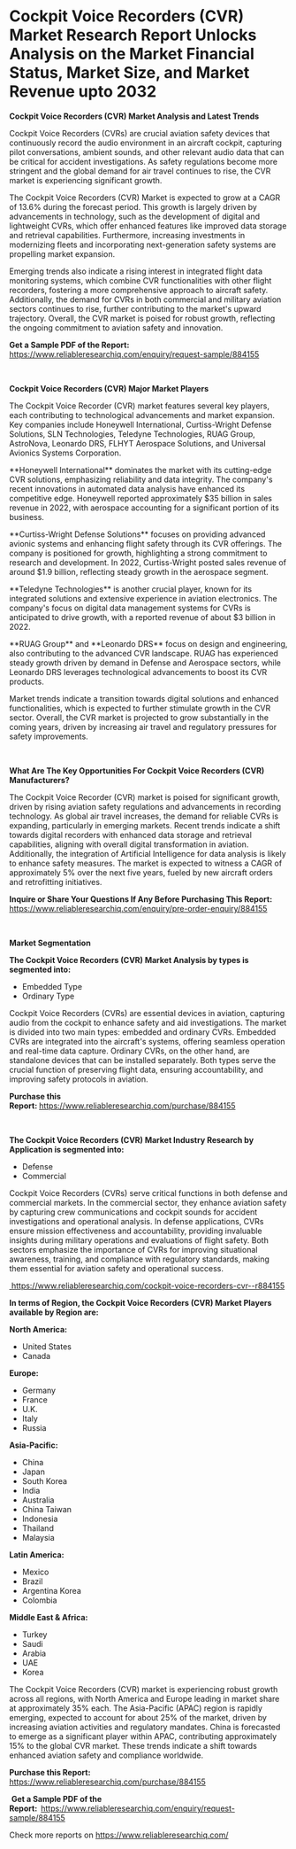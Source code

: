 <p><h1>Cockpit Voice Recorders (CVR) Market Research Report Unlocks Analysis on the Market Financial Status, Market Size, and Market Revenue upto 2032</h1></p><p><strong>Cockpit Voice Recorders (CVR) Market Analysis and Latest Trends</strong></p>
<p><p>Cockpit Voice Recorders (CVRs) are crucial aviation safety devices that continuously record the audio environment in an aircraft cockpit, capturing pilot conversations, ambient sounds, and other relevant audio data that can be critical for accident investigations. As safety regulations become more stringent and the global demand for air travel continues to rise, the CVR market is experiencing significant growth.</p><p>The Cockpit Voice Recorders (CVR) Market is expected to grow at a CAGR of 13.6% during the forecast period. This growth is largely driven by advancements in technology, such as the development of digital and lightweight CVRs, which offer enhanced features like improved data storage and retrieval capabilities. Furthermore, increasing investments in modernizing fleets and incorporating next-generation safety systems are propelling market expansion.</p><p>Emerging trends also indicate a rising interest in integrated flight data monitoring systems, which combine CVR functionalities with other flight recorders, fostering a more comprehensive approach to aircraft safety. Additionally, the demand for CVRs in both commercial and military aviation sectors continues to rise, further contributing to the market's upward trajectory. Overall, the CVR market is poised for robust growth, reflecting the ongoing commitment to aviation safety and innovation.</p></p>
<p><strong>Get a Sample PDF of the Report:&nbsp;</strong> <a href="https://www.reliableresearchiq.com/enquiry/request-sample/884155?utm_campaign=1900&utm_medium=2&utm_source=Github&utm_content=ia&utm_term=12022025&utm_id=cockpit-voice-recorders-cvr">https://www.reliableresearchiq.com/enquiry/request-sample/884155</a></p>
<p>&nbsp;</p>
<p><strong>Cockpit Voice Recorders (CVR) Major Market Players</strong></p>
<p><p>The Cockpit Voice Recorder (CVR) market features several key players, each contributing to technological advancements and market expansion. Key companies include Honeywell International, Curtiss-Wright Defense Solutions, SLN Technologies, Teledyne Technologies, RUAG Group, AstroNova, Leonardo DRS, FLHYT Aerospace Solutions, and Universal Avionics Systems Corporation.</p><p>**Honeywell International** dominates the market with its cutting-edge CVR solutions, emphasizing reliability and data integrity. The company's recent innovations in automated data analysis have enhanced its competitive edge. Honeywell reported approximately $35 billion in sales revenue in 2022, with aerospace accounting for a significant portion of its business.</p><p>**Curtiss-Wright Defense Solutions** focuses on providing advanced avionic systems and enhancing flight safety through its CVR offerings. The company is positioned for growth, highlighting a strong commitment to research and development. In 2022, Curtiss-Wright posted sales revenue of around $1.9 billion, reflecting steady growth in the aerospace segment.</p><p>**Teledyne Technologies** is another crucial player, known for its integrated solutions and extensive experience in aviation electronics. The company's focus on digital data management systems for CVRs is anticipated to drive growth, with a reported revenue of about $3 billion in 2022.</p><p>**RUAG Group** and **Leonardo DRS** focus on design and engineering, also contributing to the advanced CVR landscape. RUAG has experienced steady growth driven by demand in Defense and Aerospace sectors, while Leonardo DRS leverages technological advancements to boost its CVR products.</p><p>Market trends indicate a transition towards digital solutions and enhanced functionalities, which is expected to further stimulate growth in the CVR sector. Overall, the CVR market is projected to grow substantially in the coming years, driven by increasing air travel and regulatory pressures for safety improvements.</p></p>
<p>&nbsp;</p>
<p><strong>What Are The Key Opportunities For Cockpit Voice Recorders (CVR) Manufacturers?</strong></p>
<p><p>The Cockpit Voice Recorder (CVR) market is poised for significant growth, driven by rising aviation safety regulations and advancements in recording technology. As global air travel increases, the demand for reliable CVRs is expanding, particularly in emerging markets. Recent trends indicate a shift towards digital recorders with enhanced data storage and retrieval capabilities, aligning with overall digital transformation in aviation. Additionally, the integration of Artificial Intelligence for data analysis is likely to enhance safety measures. The market is expected to witness a CAGR of approximately 5% over the next five years, fueled by new aircraft orders and retrofitting initiatives.</p></p>
<p><strong>Inquire or Share Your Questions If Any Before Purchasing This Report:</strong> <a href="https://www.reliableresearchiq.com/enquiry/pre-order-enquiry/884155?utm_campaign=1900&utm_medium=2&utm_source=Github&utm_content=ia&utm_term=12022025&utm_id=cockpit-voice-recorders-cvr">https://www.reliableresearchiq.com/enquiry/pre-order-enquiry/884155</a></p>
<p>&nbsp;</p>
<p><strong>Market Segmentation</strong></p>
<p><strong>The Cockpit Voice Recorders (CVR) Market Analysis by types is segmented into:</strong></p>
<p><ul><li>Embedded Type</li><li>Ordinary Type</li></ul></p>
<p><p>Cockpit Voice Recorders (CVRs) are essential devices in aviation, capturing audio from the cockpit to enhance safety and aid investigations. The market is divided into two main types: embedded and ordinary CVRs. Embedded CVRs are integrated into the aircraft's systems, offering seamless operation and real-time data capture. Ordinary CVRs, on the other hand, are standalone devices that can be installed separately. Both types serve the crucial function of preserving flight data, ensuring accountability, and improving safety protocols in aviation.</p></p>
<p><strong>Purchase this Report:&nbsp;</strong><a href="https://www.reliableresearchiq.com/purchase/884155?utm_campaign=1900&utm_medium=2&utm_source=Github&utm_content=ia&utm_term=12022025&utm_id=cockpit-voice-recorders-cvr">https://www.reliableresearchiq.com/purchase/884155</a></p>
<p>&nbsp;</p>
<p><strong>The Cockpit Voice Recorders (CVR) Market Industry Research by Application is segmented into:</strong></p>
<p><ul><li>Defense</li><li>Commercial</li></ul></p>
<p><p>Cockpit Voice Recorders (CVRs) serve critical functions in both defense and commercial markets. In the commercial sector, they enhance aviation safety by capturing crew communications and cockpit sounds for accident investigations and operational analysis. In defense applications, CVRs ensure mission effectiveness and accountability, providing invaluable insights during military operations and evaluations of flight safety. Both sectors emphasize the importance of CVRs for improving situational awareness, training, and compliance with regulatory standards, making them essential for aviation safety and operational success.</p></p>
<p><a href="https://www.reliableresearchiq.com/cockpit-voice-recorders-cvr--r884155?utm_campaign=1900&utm_medium=2&utm_source=Github&utm_content=ia&utm_term=12022025&utm_id=cockpit-voice-recorders-cvr">&nbsp;https://www.reliableresearchiq.com/cockpit-voice-recorders-cvr--r884155</a></p>
<p><strong>In terms of Region, the Cockpit Voice Recorders (CVR) Market Players available by Region are:</strong></p>
<p>
    <p> <strong> North America: </strong>
        <ul>
            <li>United States</li>
            <li>Canada</li>
        </ul>
        </p> 
    <p> <strong> Europe: </strong>
        <ul>
            <li>Germany</li>
            <li>France</li>
            <li>U.K.</li>
            <li>Italy</li>
            <li>Russia</li>
        </ul>
        </p> 
    <p> <strong> Asia-Pacific: </strong>
        <ul>
            <li>China</li>
            <li>Japan</li>
            <li>South Korea</li>
            <li>India</li>
            <li>Australia</li>
            <li>China Taiwan</li>
            <li>Indonesia</li>
            <li>Thailand</li>
            <li>Malaysia</li>
        </ul>
        </p> 
    <p> <strong> Latin America: </strong>
        <ul>
            <li>Mexico</li>
            <li>Brazil</li>
            <li>Argentina Korea</li>
            <li>Colombia</li>
        </ul>
        </p> 
    <p> <strong> Middle East & Africa: </strong>
        <ul>
            <li>Turkey</li>
            <li>Saudi</li>
            <li>Arabia</li>
            <li>UAE</li>
            <li>Korea</li>
        </ul>
    </p>
    </p>
<p><p>The Cockpit Voice Recorders (CVR) market is experiencing robust growth across all regions, with North America and Europe leading in market share at approximately 35% each. The Asia-Pacific (APAC) region is rapidly emerging, expected to account for about 25% of the market, driven by increasing aviation activities and regulatory mandates. China is forecasted to emerge as a significant player within APAC, contributing approximately 15% to the global CVR market. These trends indicate a shift towards enhanced aviation safety and compliance worldwide.</p></p>
<p><strong>Purchase this Report: </strong><a href="https://www.reliableresearchiq.com/purchase/884155?utm_campaign=1900&utm_medium=2&utm_source=Github&utm_content=ia&utm_term=12022025&utm_id=cockpit-voice-recorders-cvr">https://www.reliableresearchiq.com/purchase/884155</a></p>
<p>&nbsp;<strong>Get a Sample PDF of the Report:&nbsp;&nbsp;</strong><a href="https://www.reliableresearchiq.com/enquiry/request-sample/884155?utm_campaign=1900&utm_medium=2&utm_source=Github&utm_content=ia&utm_term=12022025&utm_id=cockpit-voice-recorders-cvr">https://www.reliableresearchiq.com/enquiry/request-sample/884155</a></p>
<p><strong></strong></p>
<p>Check more reports on <a href="https://www.reliableresearchiq.com/?utm_campaign=1900&utm_medium=2&utm_source=Github&utm_content=ia&utm_term=12022025&utm_id=cockpit-voice-recorders-cvr">https://www.reliableresearchiq.com/</a></p>